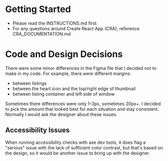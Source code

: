 # Getting Started

- Please read the INSTRUCTIONS.md first
- For any questions around Create React App (CRA), reference
  CRA_DOCUMENTATION.md

# Code and Design Decisions

There were some minor differences in the Figma file that I decided not to make in my code. For example, there were different margins:
- between listings
- between the heart icon and the top/right edge of thumbnail
- between listing container and left side of window

Sometimes there differences were only 1-3px, sometimes 20px+. I decided to pick the amount that looked best for each situation and stay consistent. Normally I would ask the designer about these issues.

## Accessibility Issues

When running accessibility checks with axe dev tools, it does flag a "serious" issue with the lack of sufficient color contrast, but that's based on the design, so it would be another issue to bring up with the designer.